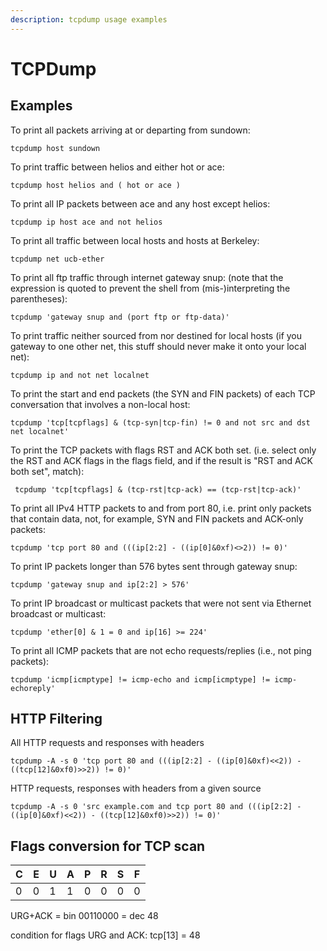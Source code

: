 ```yaml
---
description: tcpdump usage examples
---
```


# TCPDump

## Examples

To print all packets arriving at or departing from sundown:

```
tcpdump host sundown
```

To print traffic between helios and either hot or ace:

```
tcpdump host helios and ( hot or ace )
```

To print all IP packets between ace and any host except helios:

```
tcpdump ip host ace and not helios
```

To print all traffic between local hosts and hosts at Berkeley:

```
tcpdump net ucb-ether
```

To print all ftp traffic through internet gateway snup: (note that the expression is quoted to prevent the shell from (mis-)interpreting the parentheses):

```
tcpdump 'gateway snup and (port ftp or ftp-data)'
```

To print traffic neither sourced from nor destined for local hosts (if you gateway to one other net, this stuff should never make it onto your local net):

```
tcpdump ip and not net localnet
```

To print the start and end packets (the SYN and FIN packets) of each TCP conversation that involves a non-local host:

```
tcpdump 'tcp[tcpflags] & (tcp-syn|tcp-fin) != 0 and not src and dst net localnet'
```

To print the TCP packets with flags RST and ACK both set. (i.e. select only the RST and ACK flags in the flags field, and if the result is "RST and ACK both set", match):

```
 tcpdump 'tcp[tcpflags] & (tcp-rst|tcp-ack) == (tcp-rst|tcp-ack)'
```

To print all IPv4 HTTP packets to and from port 80, i.e. print only packets that contain data, not, for example, SYN and FIN packets and ACK-only packets:

```
tcpdump 'tcp port 80 and (((ip[2:2] - ((ip[0]&0xf)<>2)) != 0)'
```

To print IP packets longer than 576 bytes sent through gateway snup:

```
tcpdump 'gateway snup and ip[2:2] > 576'
```

To print IP broadcast or multicast packets that were not sent via Ethernet broadcast or multicast:

```
tcpdump 'ether[0] & 1 = 0 and ip[16] >= 224'
```

To print all ICMP packets that are not echo requests/replies (i.e., not ping packets):

```
tcpdump 'icmp[icmptype] != icmp-echo and icmp[icmptype] != icmp-echoreply'
```

## HTTP Filtering

All HTTP requests and responses with headers

```
tcpdump -A -s 0 'tcp port 80 and (((ip[2:2] - ((ip[0]&0xf)<<2)) - ((tcp[12]&0xf0)>>2)) != 0)'
```

HTTP requests, responses with headers from a given source

```
tcpdump -A -s 0 'src example.com and tcp port 80 and (((ip[2:2] - ((ip[0]&0xf)<<2)) - ((tcp[12]&0xf0)>>2)) != 0)'
```

## Flags conversion for TCP scan

| C | E | U | A | P | R | S | F |
| - | - | - | - | - | - | - | - |
| 0 | 0 | 1 | 1 | 0 | 0 | 0 | 0 |

URG+ACK = bin 00110000 = dec 48

condition for flags URG and ACK: tcp\[13] = 48
